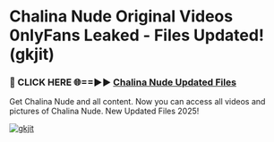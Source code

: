 # Chalina Nude Original Videos 0nlyFans Leaked - Files Updated! (gkjit)

<h3>🔴 CLICK HERE 🌐==►► <a href="https://tinyurl.com/y5r63du9" rel="nofollow">Chalina Nude Updated Files</a></h3>

Get Chalina Nude and all content. Now you can access all videos and pictures of Chalina Nude. New Updated Files 2025!

[![gkjit](https://i.imgur.com/UVo9nyh.gif)](https://tinyurl.com/y5r63du9)